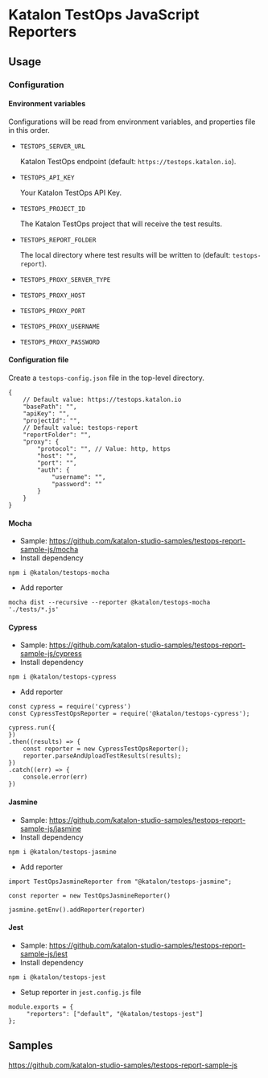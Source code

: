 # Katalon TestOps JavaScript Reporters

## Usage

### Configuration

#### Environment variables

Configurations will be read from environment variables, and properties file in this order.

* `TESTOPS_SERVER_URL`

    Katalon TestOps endpoint (default: `https://testops.katalon.io`).

* `TESTOPS_API_KEY`

    Your Katalon TestOps API Key.

* `TESTOPS_PROJECT_ID`

    The Katalon TestOps project that will receive the test results.

* `TESTOPS_REPORT_FOLDER`

    The local directory where test results will be written to (default: `testops-report`).

* `TESTOPS_PROXY_SERVER_TYPE`

* `TESTOPS_PROXY_HOST`

* `TESTOPS_PROXY_PORT`

* `TESTOPS_PROXY_USERNAME`

* `TESTOPS_PROXY_PASSWORD`


#### Configuration file

Create a `testops-config.json` file in the top-level directory.

```
{
    // Default value: https://testops.katalon.io
    "basePath": "",
    "apiKey": "",
    "projectId": "",
    // Default value: testops-report
    "reportFolder": "",
    "proxy": {
        "protocol": "", // Value: http, https
        "host": "",
        "port": "",
        "auth": {
            "username": "",
            "password": ""
        }
    }
}

```

#### Mocha
- Sample: https://github.com/katalon-studio-samples/testops-report-sample-js/mocha
- Install dependency
```
npm i @katalon/testops-mocha
```
- Add reporter
```
mocha dist --recursive --reporter @katalon/testops-mocha './tests/*.js'
```

#### Cypress
- Sample: https://github.com/katalon-studio-samples/testops-report-sample-js/cypress
- Install dependency
```
npm i @katalon/testops-cypress
```
- Add reporter
```
const cypress = require('cypress')
const CypressTestOpsReporter = require('@katalon/testops-cypress');

cypress.run({
})
.then((results) => {
    const reporter = new CypressTestOpsReporter();
    reporter.parseAndUploadTestResults(results);
})
.catch((err) => {
    console.error(err)
})

```

#### Jasmine
- Sample: https://github.com/katalon-studio-samples/testops-report-sample-js/jasmine
- Install dependency
```
npm i @katalon/testops-jasmine
```
- Add reporter
```
import TestOpsJasmineReporter from "@katalon/testops-jasmine";

const reporter = new TestOpsJasmineReporter()

jasmine.getEnv().addReporter(reporter)
```

#### Jest
- Sample: https://github.com/katalon-studio-samples/testops-report-sample-js/jest
- Install dependency
```
npm i @katalon/testops-jest
```
- Setup reporter in `jest.config.js` file
```
module.exports = {
     "reporters": ["default", "@katalon/testops-jest"]
};
```

## Samples

https://github.com/katalon-studio-samples/testops-report-sample-js
